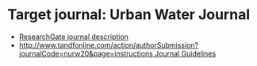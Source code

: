 # Target journal: Urban Water Journal #
  * [ResearchGate journal description](http://www.researchgate.net/journal/1573-062X_Urban_Water_Journal)
  * [http://www.tandfonline.com/action/authorSubmission?journalCode=nurw20&page=instructions Journal Guidelines](.md)
